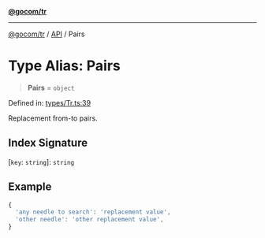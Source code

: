 [**@gocom/tr**](../README.md)

***

[@gocom/tr](../README.md) / [API](../Public/API.md) / Pairs

# Type Alias: Pairs

> **Pairs** = `object`

Defined in: [types/Tr.ts:39](https://github.com/gocom/tr/blob/e572c32839acf79a73526da166818cf0904688f8/src/types/Tr.ts#L39)

Replacement from-to pairs.

## Index Signature

\[`key`: `string`\]: `string`

## Example

```ts
{
  'any needle to search': 'replacement value',
  'other needle': 'other replacement value',
}
```
